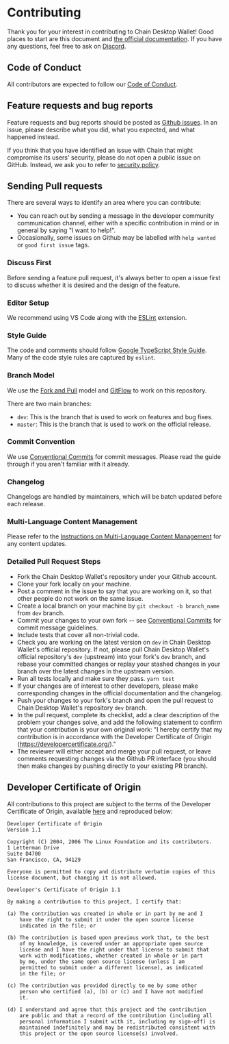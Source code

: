# Contributing

Thank you for your interest in contributing to Chain Desktop Wallet! Good places to start are this document and [the official documentation](https://crypto.org/docs). If you have any questions, feel free to ask on [Discord](https://discord.gg/pahqHz26q4).


## Code of Conduct

All contributors are expected to follow our [Code of Conduct](CODE_OF_CONDUCT.md).

## Feature requests and bug reports

Feature requests and bug reports should be posted as [Github issues](issues/new).
In an issue, please describe what you did, what you expected, and what happened instead.

If you think that you have identified an issue with Chain that might compromise
its users' security, please do not open a public issue on GitHub. Instead,
we ask you to refer to [security policy](SECURITY.md).

## Sending Pull requests

There are several ways to identify an area where you can contribute:

* You can reach out by sending a message in the developer community communication channel, either with a specific contribution in mind or in general by saying "I want to help!".
* Occasionally, some issues on Github may be labelled with `help wanted` or `good first issue` tags.

### Discuss First

Before sending a feature pull request, it's always better to open a issue first to discuss whether it is desired and the design of the feature. 

### Editor Setup
We recommend using VS Code along with the [ESLint](https://marketplace.visualstudio.com/items?itemName=dbaeumer.vscode-eslint) extension.

### Style Guide
The code and comments should follow [Google TypeScript Style Guide](https://google.github.io/styleguide/tsguide.html). Many of the code style rules are captured by `eslint`. 

### Branch Model
We use the [Fork and Pull](https://git-scm.com/book/en/v2/Git-Basics-Fork-and-Pull) model and [GitFlow](https://www.atlassian.com/git/tutorials/comparing-workflows/gitflow-workflow) to work on this repository.

There are two main branches:

- `dev`: This is the branch that is used to work on features and bug fixes.
- `master`: This is the branch that is used to work on the official release.

### Commit Convention
We use [Conventional Commits](https://www.conventionalcommits.org/) for commit messages. Please read the guide through if you aren't familiar with it already.


### Changelog
Changelogs are handled by maintainers, which will be batch updated before each release.

### Multi-Language Content Management
Please refer to the [Instructions on Multi-Language Content Management](CONTENT_MANAGEMENT.md) for any content updates. 

### Detailed Pull Request Steps

* Fork the Chain Desktop Wallet's repository under your Github account.
* Clone your fork locally on your machine.
* Post a comment in the issue to say that you are working on it, so that other people do not work on the same issue.
* Create a local branch on your machine by `git checkout -b branch_name` from `dev` branch.
* Commit your changes to your own fork -- see [Conventional Commits](https://www.conventionalcommits.org/) for commit message guidelines.
* Include tests that cover all non-trivial code.
* Check you are working on the latest version on `dev` in Chain Desktop Wallet's official repository. If not, please pull Chain Desktop Wallet's official repository's `dev` (upstream) into your fork's `dev` branch, and rebase your committed changes or replay your stashed changes in your branch over the latest changes in the upstream version.
* Run all tests locally and make sure they pass. `yarn test`
* If your changes are of interest to other developers, please make corresponding changes in the official documentation and the changelog.
* Push your changes to your fork's branch and open the pull request to Chain Desktop Wallet's repository `dev` branch.
* In the pull request, complete its checklist, add a clear description of the problem your changes solve, and add the following statement to confirm that your contribution is your own original work: "I hereby certify that my contribution is in accordance with the Developer Certificate of Origin (https://developercertificate.org/)."
* The reviewer will either accept and merge your pull request, or leave comments requesting changes via the Github PR interface (you should then make changes by pushing directly to your existing PR branch).


## Developer Certificate of Origin
All contributions to this project are subject to the terms of the Developer Certificate of Origin, available [here](https://developercertificate.org/) and reproduced below:

```
Developer Certificate of Origin
Version 1.1

Copyright (C) 2004, 2006 The Linux Foundation and its contributors.
1 Letterman Drive
Suite D4700
San Francisco, CA, 94129

Everyone is permitted to copy and distribute verbatim copies of this
license document, but changing it is not allowed.

Developer's Certificate of Origin 1.1

By making a contribution to this project, I certify that:

(a) The contribution was created in whole or in part by me and I
    have the right to submit it under the open source license
    indicated in the file; or

(b) The contribution is based upon previous work that, to the best
    of my knowledge, is covered under an appropriate open source
    license and I have the right under that license to submit that
    work with modifications, whether created in whole or in part
    by me, under the same open source license (unless I am
    permitted to submit under a different license), as indicated
    in the file; or

(c) The contribution was provided directly to me by some other
    person who certified (a), (b) or (c) and I have not modified
    it.

(d) I understand and agree that this project and the contribution
    are public and that a record of the contribution (including all
    personal information I submit with it, including my sign-off) is
    maintained indefinitely and may be redistributed consistent with
    this project or the open source license(s) involved.
```
